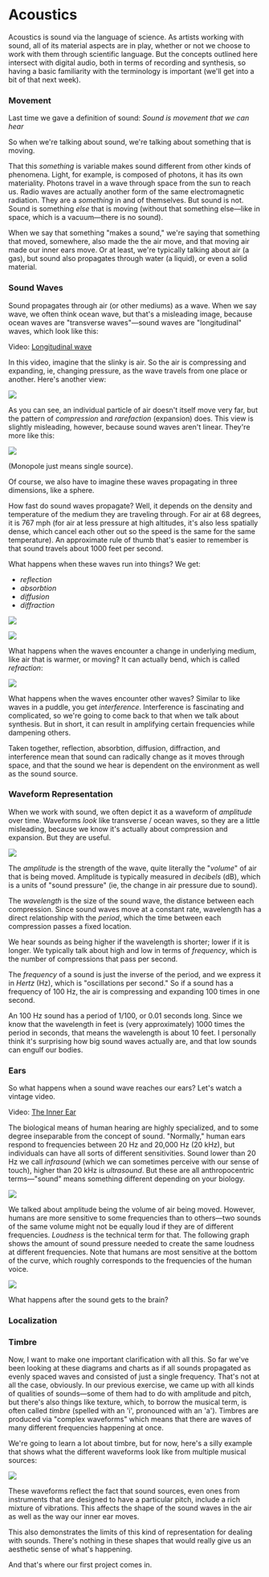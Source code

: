 # Acoustics

Acoustics is sound via the language of science. As artists working with sound, all of its material aspects are in play, whether or not we choose to work with them through scientific language. But the concepts outlined here intersect with digital audio, both in terms of recording and synthesis, so having a basic familiarity with the terminology is important (we'll get into a bit of that next week).

### Movement

Last time we gave a definition of sound: _Sound is movement that we can hear_

So when we're talking about sound, we're talking about something that is moving.

That this _something_ is variable makes sound different from other kinds of phenomena. Light, for example, is composed of photons, it has its own materiality. Photons travel in a wave through space from the sun to reach us. Radio waves are actually another form of the same electromagnetic radiation. They are a _something_ in and of themselves. But sound is not. Sound is something _else_ that is moving (without that something else—like in space, which is a vacuum—there is no sound).

When we say that something "makes a sound," we're saying that something that moved, somewhere, also made the the air move, and that moving air made our inner ears move. Or at least, we're typically talking about air (a gas), but sound also propagates through water (a liquid), or even a solid material.

### Sound Waves

Sound propagates through air (or other mediums) as a wave. When we say wave, we often think ocean wave, but that's a misleading image, because ocean waves are "transverse waves"—sound waves are "longitudinal" waves, which look like this:

Video: [Longitudinal wave](media/01_01_longitudinal_wave.mp4)

In this video, imagine that the slinky is air. So the air is compressing and expanding, ie, changing pressure, as the wave travels from one place or another. Here's another view:

![](media/01_02_longitudinal_wave.gif)

As you can see, an individual particle of air doesn't itself move very far, but the pattern of _compression_ and _rarefaction_ (expansion) does. This view is slightly misleading, however, because sound waves aren't linear. They're more like this:

![](media/01_03_circular_wave.gif)

(Monopole just means single source).

Of course, we also have to imagine these waves propagating in three dimensions, like a sphere.

How fast do sound waves propagate? Well, it depends on the density and temperature of the medium they are traveling through. For air at 68 degrees, it is 767 mph (for air at less pressure at high altitudes, it's also less spatially dense, which cancel each other out so the speed is the same for the same temperature). An approximate rule of thumb that's easier to remember is that sound travels about 1000 feet per second.

What happens when these waves run into things? We get:
- _reflection_
- _absorbtion_
- _diffusion_
- _diffraction_

![](media/01_04_sound_reflection.jpg)

![](media/01_05_sound_diffraction.svg)


What happens when the waves encounter a change in underlying medium, like air that is warmer, or moving? It can actually bend, which is called _refraction_:

![](media/01_06_sound_refraction.png)


What happens when the waves encounter other waves? Similar to like waves in a puddle, you get _interference_. Interference is fascinating and complicated, so we're going to come back to that when we talk about synthesis. But in short, it can result in amplifying certain frequencies while dampening others.

Taken together, reflection, absorbtion, diffusion, diffraction, and interference mean that sound can radically change as it moves through space, and that the sound we hear is dependent on the environment as well as the sound source.


### Waveform Representation

When we work with sound, we often depict it as a waveform of _amplitude_ over time. Waveforms _look_ like transverse / ocean waves, so they are a little misleading, because we know it's actually about compression and expansion. But they are useful.

![](media/01_07_waveform.jpg)

The _amplitude_ is the strength of the wave, quite literally the "_volume_" of air that is being moved. Amplitude is typically measured in _decibels_ (dB), which is a units of "sound pressure" (ie, the change in air pressure due to sound).

The _wavelength_ is the size of the sound wave, the distance between each compression. Since sound waves move at a constant rate, wavelength has a direct relationship with the _period_, which the time between each compression passes a fixed location.

We hear sounds as being higher if the wavelength is shorter; lower if it is longer. We typically talk about high and low in terms of _frequency_, which is the number of compressions that pass per second.

The _frequency_ of a sound is just the inverse of the period, and we express it in _Hertz_ (Hz), which is "oscillations per second." So if a sound has a frequency of 100 Hz, the air is compressing and expanding 100 times in one second.

An 100 Hz sound has a period of 1/100, or 0.01 seconds long. Since we know that the wavelength in feet is (very approximately) 1000 times the period in seconds, that means the wavelength is about 10 feet. I personally think it's surprising how big sound waves actually are, and that low sounds can engulf our bodies.


### Ears

So what happens when a sound wave reaches our ears? Let's watch a vintage video.

Video: [The Inner Ear](media/01_08_inner_ear.mp4)

The biological means of human hearing are highly specialized, and to some degree inseparable from the concept of sound. "Normally," human ears respond to frequencies between 20 Hz and 20,000 Hz (20 kHz), but individuals can have all sorts of different sensitivities. Sound lower than 20 Hz we call _infrasound_ (which we can sometimes perceive with our sense of touch), higher than 20 kHz is _ultrasound_. But these are all anthropocentric terms—"sound" means something different depending on your biology.

![](media/01_09_animal_hearing.jpg)

We talked about amplitude being the volume of air being moved. However, humans are more sensitive to some frequencies than to others—two sounds of the same volume might not be equally loud if they are of different frequencies. _Loudness_ is the technical term for that. The following graph shows the amount of sound pressure needed to create the same loudness at different frequencies. Note that humans are most sensitive at the bottom of the curve, which roughly corresponds to the frequencies of the human voice.

![](media/01_10_human_hearing.png)

What happens after the sound gets to the brain?

### Localization


### Timbre

Now, I want to make one important clarification with all this. So far we've been looking at these diagrams and charts as if all sounds propagated as evenly spaced waves and consisted of just a single frequency. That's not at all the case, obviously. In our previous exercise, we came up with all kinds of qualities of sounds—some of them had to do with amplitude and pitch, but there's also things like texture, which, to borrow the musical term, is often called _timbre_ (spelled with an 'i', pronounced with an 'a'). Timbres are produced via "complex waveforms" which means that there are waves of many different frequencies happening at once.

We're going to learn a lot about timbre, but for now, here's a silly example that shows what the different waveforms look like from multiple musical sources:

![](media/01_11_timbre.png)

These waveforms reflect the fact that sound sources, even ones from instruments that are designed to have a particular pitch, include a rich mixture of vibrations. This affects the shape of the sound waves in the air as well as the way our inner ear moves.

This also demonstrates the limits of this kind of representation for dealing with sounds. There's nothing in these shapes that would really give us an aesthetic sense of what's happening.

And that's where our first project comes in.
